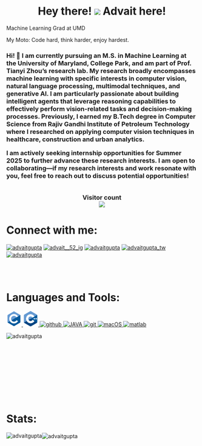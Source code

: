 <!-- Zero width character is used to put extra blank lines before and after code -->
<h1 align="center">Hey there! <img src="https://media.giphy.com/media/hvRJCLFzcasrR4ia7z/giphy.gif" width="30px">  Advait here!</h1>
Machine Learning Grad at UMD

My Moto: Code hard, think harder, enjoy hardest.

<h3>
    
Hi! 👋 I am currently pursuing an M.S. in Machine Learning at the University of Maryland, College Park, and am part of Prof. Tianyi Zhou’s research lab. My research broadly encompasses machine learning with specific interests in computer vision, natural language processing, multimodal techniques, and generative AI. I am particularly passionate about building intelligent agents that leverage reasoning capabilities to effectively perform vision-related tasks and decision-making processes. Previously, I earned my B.Tech degree in Computer Science from Rajiv Gandhi Institute of Petroleum Technology where I researched on applying computer vision techniques in healthcare, construction and urban analytics.

I am actively seeking internship opportunities for Summer 2025 to further advance these research interests. I am open to collaborating—if my research interests and work resonate with you, feel free to reach out to discuss potential opportunities!

<p align="center"> 
  <br>Visitor count<br>
  <img src="https://profile-counter.glitch.me/advaitgupta/count.svg"/>
 </p>
<h1 align="left">Connect with me:</h1>
<p align="left">
<a href="https://www.linkedin.com/in/advait-gupta-349b4465/" target="blank"><img align="center" src="https://raw.githubusercontent.com/rahuldkjain/github-profile-readme-generator/master/src/images/icons/Social/linked-in-alt.svg" alt="advaitgupta" height="30" width="40" /></a>
<a href="https://www.instagram.com/advait__52/" target="blank"><img align="center" src="https://raw.githubusercontent.com/rahuldkjain/github-profile-readme-generator/master/src/images/icons/Social/instagram.svg" alt="advait__52_ig" height="30" width="40" /></a>
<a href="https://www.facebook.com/advait.gupta.9/" target="blank"><img align="center" src="https://raw.githubusercontent.com/rahuldkjain/github-profile-readme-generator/master/src/images/icons/Social/facebook.svg" alt="advaitgupta" height="30" width="40" /></a>
<a href="https://twitter.com/AdvaitGupta" target="blank"><img align="center" src="https://raw.githubusercontent.com/rahuldkjain/github-profile-readme-generator/master/src/images/icons/Social/twitter.svg" alt="advaitgupta_tw" height="30" width="40" /></a>
<a href="https://www.codechef.com/users/advait_25" target="blank"><img align="center" src="https://cdn.jsdelivr.net/npm/simple-icons@3.1.0/icons/codechef.svg" alt="advaitgupta" height="30" width="40" /></a>
</p>

<br/><br/>
    

<h1 align="left">Languages and Tools:</h1>
<p align="left"> <a> <a href="https://www.cprogramming.com/" target="_blank"> <img src="https://raw.githubusercontent.com/devicons/devicon/master/icons/c/c-original.svg" alt="c" width="40" height="40"/> </a> <a href="https://www.w3schools.com/cpp/" target="_blank"> <img src="https://raw.githubusercontent.com/devicons/devicon/master/icons/cplusplus/cplusplus-original.svg" alt="cplusplus" width="40" height="40"/> </a> <a href="https://github.com" target="_blank"> <img src="https://e7.pngegg.com/pngimages/914/758/png-clipart-computer-icons-logo-github-github-logo-logo-computer-program-thumbnail.png" alt="github" width="40" height="40"/> </a> <a href="https://www.java.com/en/" target="_blank"> <img src="https://1000logos.net/wp-content/uploads/2020/09/Java-Logo.png" alt="JAVA" width="40" height="40"/> </a> <a href="https://git-scm.com/" target="_blank"> <img src="https://www.vectorlogo.zone/logos/git-scm/git-scm-icon.svg" alt="git" width="40" height="40"/> </a> <a href="https://www.apple.com/" target="_blank"> <img src="https://e7.pngegg.com/pngimages/217/562/png-clipart-macbook-pro-macos-high-sierra-macos-sierra-content-text-computer.png" alt="macOS" width="40" height="40"/> </a> <a href="https://www.mathworks.com/" target="_blank"> <img src="https://upload.wikimedia.org/wikipedia/commons/2/21/Matlab_Logo.png" alt="matlab" width="40" height="40"/> </a> </p>

<p><img align="left" src="https://github-readme-stats.vercel.app/api/top-langs?username=advaitgupta&show_icons=true&locale=en&layout=compact&count_private=true&include_all_commits=true" alt="advaitgupta" /></p>

<br/><br/><br/><br/><br/>
<br/><br/><br/><br/><br/>

<h1 align="left"> Stats:</h1>
    
<p><img align="left" src="https://github-readme-stats.vercel.app/api?username=advaitgupta&show_icons=true&locale=en&count_private=true&include_all_commits=true" alt="advaitgupta" /></p>
    <p><img align="center" src="https://github-readme-streak-stats.herokuapp.com/?user=advaitgupta&" alt="advaitgupta" /></p>
</h3>
